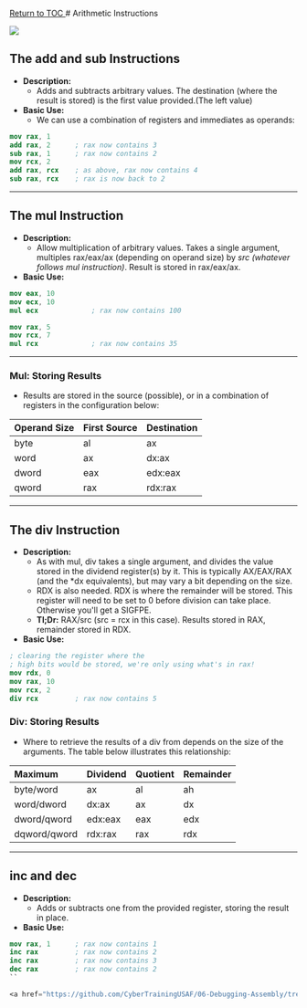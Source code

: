 <a href="https://github.com/CyberTrainingUSAF/06-Debugging-Assembly/blob/master/00-Table-of-Contents.md" rel="Return to TOC"> Return to TOC </a># Arithmetic Instructions

![](/imgs/math.jpg)

## The add and sub Instructions

* **Description:**
    * Adds and subtracts arbitrary values. The destination (where the result is stored) is the first value provided.(The left value)
* **Basic Use:**
    * We can use a combination of registers and immediates as operands: 

```nasm
mov rax, 1
add rax, 2      ; rax now contains 3
sub rax, 1      ; rax now contains 2
mov rcx, 2
add rax, rcx    ; as above, rax now contains 4
sub rax, rcx    ; rax is now back to 2
```

---

## The mul Instruction

* **Description:**
    * Allow multiplication of arbitrary values. Takes a single argument, multiples rax/eax/ax (depending on operand size) by *src (whatever follows mul instruction)*. Result is stored in rax/eax/ax. 
* **Basic Use:**

```nasm
mov eax, 10
mov ecx, 10
mul ecx             ; rax now contains 100

mov rax, 5
mov rcx, 7
mul rcx             ; rax now contains 35
```

---

### Mul: Storing Results
* Results are stored in the source (possible), or in a combination of registers in the configuration below:

| **Operand Size** | **First Source** | **Destination** |
| :--- | :--- | :--- |
| byte | al | ax |
| word | ax | dx:ax | 
| dword | eax | edx:eax |
| qword | rax | rdx:rax |

---

## The div Instruction

* **Description:**
    * As with mul, div takes a single argument, and divides the value stored in the dividend register(s) by it. This is typically AX/EAX/RAX (and the *dx equivalents), but may vary a bit depending on the size.
    * RDX is also needed. RDX is where the remainder will be stored. This register will need to be set to 0 before division can take place. Otherwise you'll get a SIGFPE. 
    * **Tl;Dr:** RAX/src (src = rcx in this case). Results stored in RAX, remainder stored in RDX. 
* **Basic Use:**

```nasm
; clearing the register where the
; high bits would be stored, we're only using what's in rax!
mov rdx, 0
mov rax, 10
mov rcx, 2
div rcx         ; rax now contains 5
```

### Div: Storing Results
* Where to retrieve the results of a div from depends on the size of the arguments. The table below illustrates this relationship:

| **Maximum** | **Dividend** | **Quotient** | **Remainder** |
 :--- | :--- | :--- | :--- |
| byte/word | ax | al | ah |
| word/dword | dx:ax | ax | dx |
| dword/qword | edx:eax | eax | edx |
| dqword/qword | rdx:rax | rax | rdx |

---

## inc and dec

* **Description:**
    * Adds or subtracts one from the provided register, storing the result in place.
* **Basic Use:**

```nasm
mov rax, 1      ; rax now contains 1
inc rax         ; rax now contains 2
inc rax         ; rax now contains 3
dec rax         ; rax now contains 2
``

<a href="https://github.com/CyberTrainingUSAF/06-Debugging-Assembly/tree/master/03_ASM_Basic_Operations/Lab_3" rel="Continue to Next Topic"> Continue to Next Topic </a>
